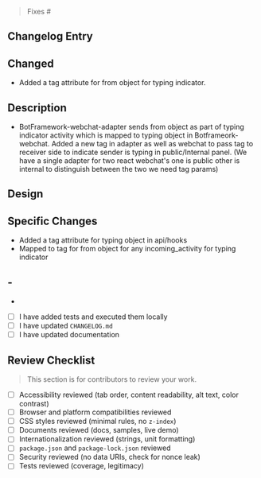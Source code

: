 <!-- Please provide the issue number here if any -->

> Fixes #

## Changelog Entry

## Changed

-  Added a tag attribute for from object for typing indicator.
<!-- Please paste your new entry from CHANGELOG.MD here. Entry is not required for work only related to development purposes. -->

## Description

-  BotFramework-webchat-adapter sends from object as part of typing indicator activity which is mapped to typing object in Botframeork-webchat. Added a new tag in adapter as well as webchat to pass tag to receiver side to indicate sender is typing in public/Internal panel. (We have a single adapter for two react webchat's one is public other is internal to distinguish between the two we need tag params)
<!-- Please discuss the changes you have worked on. What do the changes do; why is this PR needed? -->

## Design

<!-- If this feature is complicated in nature, please provide additional clarifications. -->

## Specific Changes

-  Added a tag attribute for typing object in api/hooks
-  Mapped to tag for from object for any incoming_activity for typing indicator
<!-- Please list the changes in a concise manner. -->

## -

-

<!-- For bugs, add the bug repro as a test. Otherwise, add tests to futureproof your work. -->

-  [ ] I have added tests and executed them locally
-  [ ] I have updated `CHANGELOG.md`
-  [ ] I have updated documentation

## Review Checklist

> This section is for contributors to review your work.

-  [ ] Accessibility reviewed (tab order, content readability, alt text, color contrast)
-  [ ] Browser and platform compatibilities reviewed
-  [ ] CSS styles reviewed (minimal rules, no `z-index`)
-  [ ] Documents reviewed (docs, samples, live demo)
-  [ ] Internationalization reviewed (strings, unit formatting)
-  [ ] `package.json` and `package-lock.json` reviewed
-  [ ] Security reviewed (no data URIs, check for nonce leak)
-  [ ] Tests reviewed (coverage, legitimacy)
